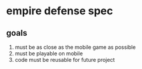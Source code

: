 # empire defense spec
## goals
1. must be as close as the mobile game as possible
2. must be playable on mobile
3. code must be reusable for future project
